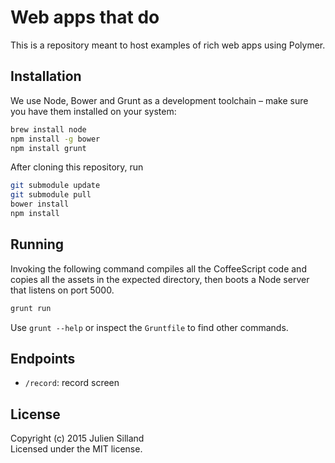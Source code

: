 # Web apps that do

This is a repository meant to host examples of rich web apps using Polymer.

## Installation

We use Node, Bower and Grunt as a development toolchain – make sure you have them installed on your system:

```sh
brew install node
npm install -g bower
npm install grunt
```

After cloning this repository, run

```sh
git submodule update
git submodule pull
bower install
npm install
```

## Running

Invoking the following command compiles all the CoffeeScript code and copies all the assets in the expected directory, then boots a Node server that listens on port 5000.

```sh
grunt run
```

Use `grunt --help` or inspect the `Gruntfile` to find other commands.

## Endpoints

- `/record`: record screen

## License
Copyright (c) 2015 Julien Silland  
Licensed under the MIT license.
